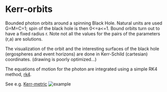 # Kerr-orbits

Bounded photon orbits around a spinning Black Hole. Natural units are used G=M=C=1; spin of the black hole is then 0<=a<=1. Bound orbits turn out to have a fixed radius r. Note not all the values for the pairs of the parameters (r,a) are solutions.

The visualization of the orbit and the interesting surfaces of the black hole (ergospheres and event horizons) are done in Kerr-Schild (cartesian) coordinates. (drawing is poorly optimized...)

The equations of motion for the photon are integrated using a simple RK4 method, [rk4](https://en.wikipedia.org/wiki/Runge%E2%80%93Kutta_methods).

See e.g. [Kerr-metric](https://en.wikipedia.org/wiki/Kerr_metric)
![example](/orbit.gif)